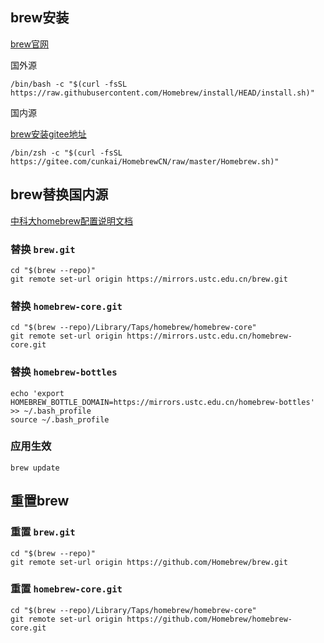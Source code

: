 ## brew安装

[brew官网](https://brew.sh/index_zh-cn)



国外源

```shell
/bin/bash -c "$(curl -fsSL https://raw.githubusercontent.com/Homebrew/install/HEAD/install.sh)"
```



国内源

[brew安装gitee地址](https://gitee.com/cunkai/HomebrewCN)

```shell
/bin/zsh -c "$(curl -fsSL https://gitee.com/cunkai/HomebrewCN/raw/master/Homebrew.sh)"
```



## brew替换国内源

[中科大homebrew配置说明文档](https://mirrors.ustc.edu.cn/help/brew.git.html)



### 替换 `brew.git`

```shell
cd "$(brew --repo)"
git remote set-url origin https://mirrors.ustc.edu.cn/brew.git
```



### 替换 `homebrew-core.git`

```shell
cd "$(brew --repo)/Library/Taps/homebrew/homebrew-core"
git remote set-url origin https://mirrors.ustc.edu.cn/homebrew-core.git
```



### 替换 `homebrew-bottles`

```shell
echo 'export HOMEBREW_BOTTLE_DOMAIN=https://mirrors.ustc.edu.cn/homebrew-bottles' >> ~/.bash_profile
source ~/.bash_profile
```



### 应用生效

```shell
brew update
```





## 重置brew

### 重置 `brew.git`

```shell
cd "$(brew --repo)"
git remote set-url origin https://github.com/Homebrew/brew.git
```



### 重置 `homebrew-core.git`

```shell
cd "$(brew --repo)/Library/Taps/homebrew/homebrew-core"
git remote set-url origin https://github.com/Homebrew/homebrew-core.git
```



